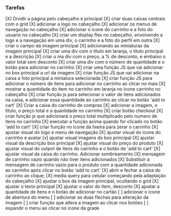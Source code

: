  ### Tarefas
 [X] Dividir a página pelo cabeçalho e principal
 [X] criar duas caixas centrais com o grid
 [X] adicionar a logo no cabeçalho
 [X] adicionar os menus de navegação no cabeçalho
 [X] adicionar o ícone do carrinho e a foto do usuario no cabeçalho
 [X] criar um display flex no cabeçalho, envolvendo a logo e a navegação em uma div, o carrinho e a foto do perfil em outra
 [X] criar o campo da imagem principal
 [X] adicionando as miniaturas da imagem principal
 [X] criar uma div com o título em laranja, o titulo principal e a descrição
 [X] criar u ma div com o preço, a % de desconto, e embaixo o valor total sem desconto
 [X] criar uma div com o número de quantidade e o botão para adicionar no carrinho
 [X] criar uma função JS que vai adicionar no box principal a url da imagem
 [X] criar função JS que vai adicionar na caixa a foto principal a miniatura selecionada
 [X] criar função JS para adicionar o número de ítens para adicionar no carrinho ao clicar no mais
 [X] mostrar a quantidade do ítem no carrinho em laranja no ícone carrinho no cabeçalho 
 [X] criar função js para selecionar o valor de ítens adicionados na caixa, e adicionar essa quantidade ao carrinho ao clicar no botão 'add to cart'
 [X] Criar a caixa do carrinho de compras
 [X] adicionar a imagem, o título, o preço total e a quantidade no carrinho
 [X] criar botão checkout
 [X] criar função js que adicionará o preço total multiplicado pelo numero de itens no carrinho
 [X] executar a função acima quando for clicado no botão 'add to cart'
 [X] criar função no ícone da lixeira para zerar o carrinho
 [X] ajustar visual do logo e menu de navegação
 [X] ajustar visual do ícone do carrinho e avatar
 [x] ajustar visual imagens do box principal
 [X] ajustar visual da descrição box principal
 [X] ajustar visual do preço do produto
 [X] ajustar visual do outpot de ítens do carrinho e o botão de 'add to cart'
 [X] ajustar visual da caixa do carrinho. Adicionar sombreamento
 [X] mensagem de carrinho vazio quando não tiver itens adicionados
 [X] Substituir a mensagem de carrinho vazio para o produto com a quantidade adicionada ao carrinho após clicar no botão 'add to cart'
 [X] abrir e fechar a caixa do carrinho ao clique;
 [X] media query para celular começando pela adaptação do cabeçalho
 [X] ajustar o box da imagem principal, ocultando o grid
 [X] ajustar o texto principal
 [X] ajustar o valor do ítem, desconto
 [X] ajustar a quantidade de ítens e o botão de adicionar no cartão
 [ ] adicionar o ícone de abertura do menu
 [ ] adicionar as duas flechas para alteração da imagem
 [ ] criar função que altera a imagem ao clicar nos botões
 [ ] expandir o menu ao clicar no ícone da grade

 